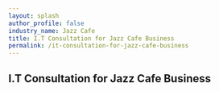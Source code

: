 ```yaml
---
layout: splash 
author_profile: false 
industry_name: Jazz Cafe
title: I.T Consultation for Jazz Cafe Business
permalink: /it-consultation-for-jazz-cafe-business
---
```


## I.T Consultation for Jazz Cafe Business